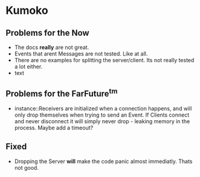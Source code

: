 # Kumoko

## Problems for the Now
- The docs **really** are not great.
- Events that arent Messages are not tested. Like at all.
- There are no examples for splitting the server/client. Its not really tested a lot either.
- text 

## Problems for the FarFuture<sup>tm</sup>
- instance::Receivers are initialized when a connection happens, and will only drop themselves when trying to send an Event. If Clients connect and never disconnect it will simply never drop - leaking memory in the process. Maybe add a timeout?

## Fixed
- Dropping the Server **will** make the code panic almost immediatly. Thats not good.